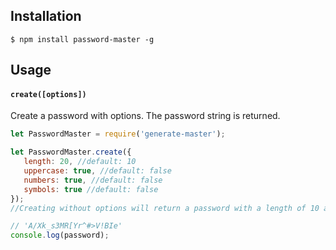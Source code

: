 ## Installation

    $ npm install password-master -g

## Usage
#### `create([options])`

Create a password with options. The password string is returned.

```javascript
let PasswordMaster = require('generate-master');

let PasswordMaster.create({
   length: 20, //default: 10
   uppercase: true, //default: false
   numbers: true, //default: false
   symbols: true //default: false
});
//Creating without options will return a password with a length of 10 and only small characters.

// 'A/Xk_s3MR[Yr^#>V!BIe'
console.log(password);
```
